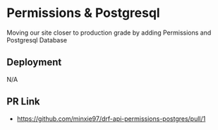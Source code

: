 # Permissions & Postgresql
Moving our site closer to production grade by adding Permissions and Postgresql Database

## Deployment
N/A

## PR Link
* https://github.com/minxie97/drf-api-permissions-postgres/pull/1
